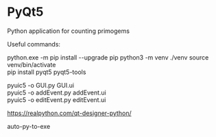 # PyQt5
Python application for counting primogems

Useful commands: 

python.exe -m pip install --upgrade pip
python3 -m venv ./venv 
source venv/bin/activate  
pip install pyqt5 pyqt5-tools

pyuic5 -o GUI.py GUI.ui  
pyuic5 -o addEvent.py addEvent.ui  
pyuic5 -o editEvent.py editEvent.ui  

https://realpython.com/qt-designer-python/  

auto-py-to-exe  
